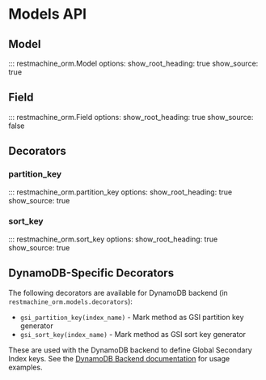 # Models API

## Model

::: restmachine_orm.Model
    options:
      show_root_heading: true
      show_source: true

## Field

::: restmachine_orm.Field
    options:
      show_root_heading: true
      show_source: false

## Decorators

### partition_key

::: restmachine_orm.partition_key
    options:
      show_root_heading: true
      show_source: true

### sort_key

::: restmachine_orm.sort_key
    options:
      show_root_heading: true
      show_source: true

## DynamoDB-Specific Decorators

The following decorators are available for DynamoDB backend (in `restmachine_orm.models.decorators`):

- `gsi_partition_key(index_name)` - Mark method as GSI partition key generator
- `gsi_sort_key(index_name)` - Mark method as GSI sort key generator

These are used with the DynamoDB backend to define Global Secondary Index keys. See the [DynamoDB Backend documentation](../backends/dynamodb.md) for usage examples.
